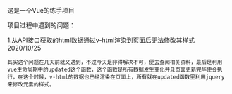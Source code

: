 这是一个Vue的练手项目

项目过程中遇到的问题：

1.从API接口获取的html数据通过v-html渲染到页面后无法修改其样式 2020/10/25
    
    其实这个问题在几天前就又遇到，不过今天是非得解决不可，便去查阅相关资料，最后是利用vue生命周期中的updated这个函数，这个函数是所有数据发生变化并且页面更新完毕便会执行，在这个时候，v-html的数据也已经渲染在页面上，所有就在updated函数里利用jquery来修改元素的样式。
